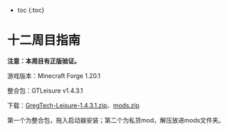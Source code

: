 * toc
{:toc}

# 十二周目指南

**注意：本周目有正版验证。**

游戏版本：Minecraft Forge 1.20.1

整合包：GTLeisure v1.4.3.1

下载：[GregTech-Leisure-1.4.3.1.zip](GregTech-Leisure-1.4.3.1.zip)、[mods.zip](mods.zip)

第一个为整合包，拖入启动器安装；第二个为私货mod，解压放进mods文件夹。
